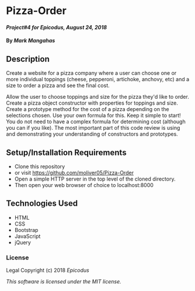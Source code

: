 # Pizza-Order

#### _Project#4 for Epicodus, August 24, 2018_

#### By _**Mark Mangahas**_

## Description

Create a website for a pizza company where a user can choose one or more individual toppings (cheese, pepperoni, artichoke, anchovy, etc) and a size to order a pizza and see the final cost.

Allow the user to choose toppings and size for the pizza they'd like to order.
Create a pizza object constructor with properties for toppings and size.
Create a prototype method for the cost of a pizza depending on the selections chosen. Use your own formula for this.
Keep it simple to start! You do not need to have a complex formula for determining cost (although you can if you like). The most important part of this code review is using and demonstrating your understanding of constructors and prototypes.

## Setup/Installation Requirements

* Clone this repository
* or visit <https://github.com/moliver05/Pizza-Order>
* Open a simple HTTP server in the top level of the cloned directory.
* Then open your web browser of choice to localhost:8000

## Technologies Used

* HTML
* CSS
* Bootstrap
* JavaScript
* jQuery

### License

Legal Copyright (c) 2018 _Epicodus_

*This software is licensed under the MIT license.*
